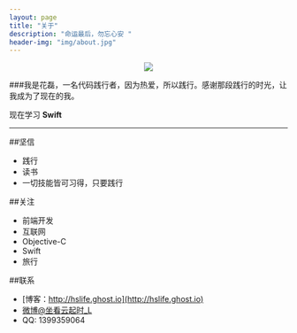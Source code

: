 ```yaml
---
layout: page
title: "关于"
description: "命运最后，勿忘心安 "
header-img: "img/about.jpg"
---
```



<center>
    <p><img src="http://7xoxd4.com1.z0.glb.clouddn.com/myblogabout.jpg" align="center"></p>
</center>

###我是花磊，一名代码践行者，因为热爱，所以践行。感谢那段践行的时光，让我成为了现在的我。

 现在学习 **Swift**

---
##坚信
* 践行
* 读书
* 一切技能皆可习得，只要践行

##关注
* 前端开发
* 互联网
* Objective-C
* Swift
* 旅行

##联系
* [博客：http://hslife.ghost.io](http://hslife.ghost.io)
* [微博@坐看云起时_L](http://weibo.com/2381268870)
* QQ: 1399359064






